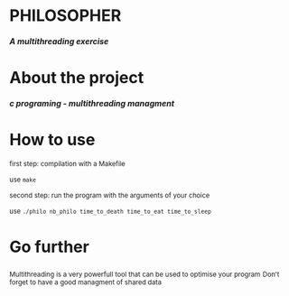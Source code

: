 # PHILOSOPHER
##### A multithreading exercise

# About the project
##### c programing - multithreading managment

# How to use
<sub>first step: compilation with a Makefile</sub>

<sub>use ```make```</sub>

<sub>second step: run the program with the arguments of your choice</sub>

<sub>use ```./philo nb_philo time_to_death time_to_eat time_to_sleep``` </sub>

# Go further
<sub>Multithreading is a very powerfull tool that can be used to optimise your program</sub>
<sub>Don't forget to have a good managment of shared data</sub>
